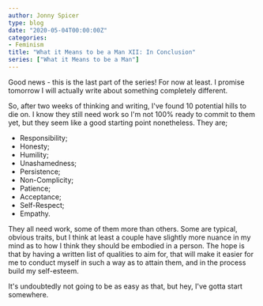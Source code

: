 ```yaml
---
author: Jonny Spicer
type: blog
date: "2020-05-04T00:00:00Z"
categories:
- Feminism
title: "What it Means to be a Man XII: In Conclusion"
series: ["What it Means to be a Man"]
---
```

Good news - this is the last part of the series! For now at least. I promise tomorrow I will actually write about something
completely different.

So, after two weeks of thinking and writing, I've found 10 potential hills to die on. I know they still need work so
I'm not 100% ready to commit to them yet, but they seem like a good starting point nonetheless. They are;

- Responsibility;
- Honesty;
- Humility;
- Unashamedness;
- Persistence;
- Non-Complicity;
- Patience;
- Acceptance;
- Self-Respect;
- Empathy.

They all need work, some of them more than others. Some are typical, obvious traits, but I think at least a couple
have slightly more nuance in my mind as to how I think they should be embodied in a person. The hope is that by having
a written list of qualities to aim for, that will make it easier for me to conduct myself in such a way as to attain
them, and in the process build my self-esteem.

It's undoubtedly not going to be as easy as that, but hey, I've gotta start somewhere.
